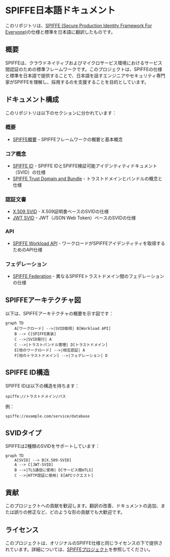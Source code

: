 # SPIFFE日本語ドキュメント

このリポジトリは、[SPIFFE (Secure Production Identity Framework For Everyone)](https://spiffe.io/)の仕様と標準を日本語に翻訳したものです。

## 概要

SPIFFEは、クラウドネイティブおよびマイクロサービス環境におけるサービス間認証のための標準フレームワークです。このプロジェクトは、SPIFFEの仕様と標準を日本語で提供することで、日本語を話すエンジニアやセキュリティ専門家がSPIFFEを理解し、採用するのを支援することを目的としています。

## ドキュメント構成

このリポジトリは以下のセクションに分かれています：

### 概要

- [SPIFFE概要](overview/spiffe-overview.md) - SPIFFEフレームワークの概要と基本概念

### コア概念

- [SPIFFE ID](core-concepts/spiffe-id.md) - SPIFFE IDとSPIFFE検証可能アイデンティティドキュメント（SVID）の仕様
- [SPIFFE Trust Domain and Bundle](core-concepts/spiffe-trust-domain-and-bundle.md) - トラストドメインとバンドルの概念と仕様

### 認証文書

- [X.509 SVID](svid/x509-svid.md) - X.509証明書ベースのSVIDの仕様
- [JWT SVID](svid/jwt-svid.md) - JWT（JSON Web Token）ベースのSVIDの仕様

### API

- [SPIFFE Workload API](api/spiffe-workload-api.md) - ワークロードがSPIFFEアイデンティティを取得するためのAPI仕様

### フェデレーション

- [SPIFFE Federation](federation/spiffe-federation.md) - 異なるSPIFFEトラストドメイン間のフェデレーションの仕様

## SPIFFEアーキテクチャ図

以下は、SPIFFEアーキテクチャの概要を示す図です：

```mermaid
graph TD
    A[ワークロード] -->|SVID取得| B[Workload API]
    B --> C[SPIFFE実装]
    C -->|SVID発行| A
    C -->|トラストバンドル管理| D[トラストドメイン]
    E[他のワークロード] -->|相互認証| A
    F[他のトラストドメイン] -->|フェデレーション| D
```

## SPIFFE ID構造

SPIFFE IDは以下の構造を持ちます：

```
spiffe://トラストドメイン/パス
```

例：
```
spiffe://example.com/service/database
```

## SVIDタイプ

SPIFFEは2種類のSVIDをサポートしています：

```mermaid
graph TD
    A[SVID] --> B[X.509-SVID]
    A --> C[JWT-SVID]
    B -->|TLS通信に使用| D[サービス間mTLS]
    C -->|HTTP認証に使用| E[APIリクエスト]
```

## 貢献

このプロジェクトへの貢献を歓迎します。翻訳の改善、ドキュメントの追加、または誤りの修正など、どのような形の貢献でも大歓迎です。

## ライセンス

このプロジェクトは、オリジナルのSPIFFE仕様と同じライセンスの下で提供されています。詳細については、[SPIFFEプロジェクト](https://github.com/spiffe/spiffe)を参照してください。

